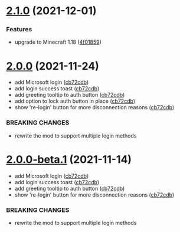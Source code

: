 # [2.1.0](https://github.com/axieum/authme/compare/v2.0.0...v2.1.0) (2021-12-01)


### Features

* upgrade to Minecraft 1.18 ([4f01859](https://github.com/axieum/authme/commit/4f018596d547cd1255d43219367461fa7996621e))

# [2.0.0](https://github.com/axieum/authme/compare/v1.5.0...v2.0.0) (2021-11-24)


* add Microsoft login ([cb72cdb](https://github.com/axieum/authme/commit/cb72cdb6e37a01cd20a581a107b3fbe96ffd9c70))
* add login success toast ([cb72cdb](https://github.com/axieum/authme/commit/cb72cdb6e37a01cd20a581a107b3fbe96ffd9c70))
* add greeting tooltip to auth button ([cb72cdb](https://github.com/axieum/authme/commit/cb72cdb6e37a01cd20a581a107b3fbe96ffd9c70))
* add option to lock auth button in place ([cb72cdb](https://github.com/axieum/authme/commit/cb72cdb6e37a01cd20a581a107b3fbe96ffd9c70))
* show 're-login' button for more disconnection reasons ([cb72cdb](https://github.com/axieum/authme/commit/cb72cdb6e37a01cd20a581a107b3fbe96ffd9c70))


### BREAKING CHANGES

* rewrite the mod to support multiple login methods

# [2.0.0-beta.1](https://github.com/axieum/authme/compare/v1.5.0...v2.0.0-beta.1) (2021-11-14)


* add Microsoft login ([cb72cdb](https://github.com/axieum/authme/commit/cb72cdb6e37a01cd20a581a107b3fbe96ffd9c70))
* add login success toast ([cb72cdb](https://github.com/axieum/authme/commit/cb72cdb6e37a01cd20a581a107b3fbe96ffd9c70))
* add greeting tooltip to auth button ([cb72cdb](https://github.com/axieum/authme/commit/cb72cdb6e37a01cd20a581a107b3fbe96ffd9c70))
* show 're-login' button for more disconnection reasons ([cb72cdb](https://github.com/axieum/authme/commit/cb72cdb6e37a01cd20a581a107b3fbe96ffd9c70))


### BREAKING CHANGES

* rewrite the mod to support multiple login methods
